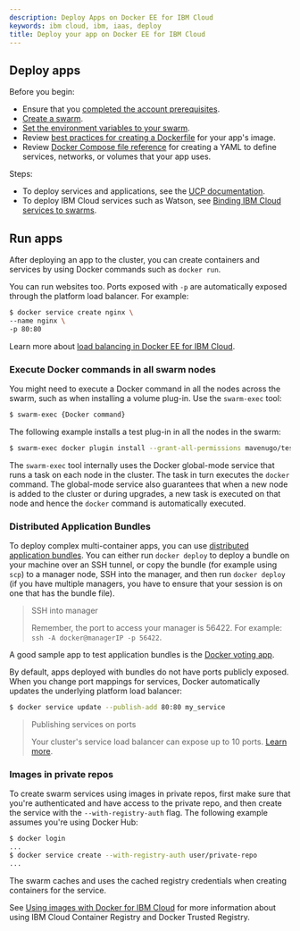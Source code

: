 ```yaml
---
description: Deploy Apps on Docker EE for IBM Cloud
keywords: ibm cloud, ibm, iaas, deploy
title: Deploy your app on Docker EE for IBM Cloud
---
```


## Deploy apps
Before you begin:
* Ensure that you [completed the account prerequisites](index.md#prerequisites).
* [Create a swarm](administering-swarms.md#create-swarms).
* [Set the environment variables to your swarm](administering-swarms.md#download-client-certificates).
* Review [best practices for creating a Dockerfile](/engine/userguide/eng-image/dockerfile_best-practices/) for your app's image.
* Review [Docker Compose file reference](/compose/compose-file/) for creating a YAML to define services, networks, or volumes that your app uses.

Steps:
* To deploy services and applications, see the [UCP documentation](/datacenter/ucp/2.2/guides/user/services/deploy-a-service/).
* To deploy IBM Cloud services such as Watson, see [Binding IBM Cloud services to swarms](binding-services.md).

## Run apps
After deploying an app to the cluster, you can create containers and services by using Docker commands such as `docker run`.

You can run websites too. Ports exposed with `-p` are automatically exposed
through the platform load balancer. For example:

  ```bash
  $ docker service create nginx \
  --name nginx \
  -p 80:80
  ```

Learn more about [load balancing in Docker EE for IBM Cloud](load-balancer.md).

### Execute Docker commands in all swarm nodes

You might need to execute a Docker command in all the nodes across the swarm, such as when installing a volume plug-in. Use the `swarm-exec` tool:

  ```bash
  $ swarm-exec {Docker command}
  ```

The following example installs a test plug-in in all the nodes in the swarm:

  ```bash
  $ swarm-exec docker plugin install --grant-all-permissions mavenugo/test-docker-netplugin
  ```

The `swarm-exec` tool internally uses the Docker global-mode service that runs a task on
each node in the cluster. The task in turn executes the `docker`
command. The global-mode service also guarantees that when a new node is added
to the cluster or during upgrades, a new task is executed on that node and hence
the `docker` command is automatically executed.

### Distributed Application Bundles

To deploy complex multi-container apps, you can use [distributed application
bundles](/compose/bundles.md). You can either run `docker deploy` to deploy a
bundle on your machine over an SSH tunnel, or copy the bundle (for example using
`scp`) to a manager node, SSH into the manager, and then run `docker deploy` (if
you have multiple managers, you have to ensure that your session is on one that
has the bundle file).

> SSH into manager
>
> Remember, the port to access your manager is 56422. For example: `ssh -A docker@managerIP -p 56422`.

A good sample app to test application bundles is the [Docker voting
app](https://github.com/docker/example-voting-app).

By default, apps deployed with bundles do not have ports publicly exposed.
When you change port mappings for services, Docker automatically updates the
underlying platform load balancer:

  ```bash
  $ docker service update --publish-add 80:80 my_service
  ```

> Publishing services on ports
>
> Your cluster's service load balancer can expose up to 10 ports. [Learn more](load-balancer.md#service-load-balancer).

### Images in private repos

To create swarm services using images in private repos, first make sure that you're
authenticated and have access to the private repo, and then create the service with
the `--with-registry-auth` flag. The following example assumes you're using Docker
Hub:

  ```bash
  $ docker login
  ...
  $ docker service create --with-registry-auth user/private-repo
  ...
  ```

The swarm caches and uses the cached registry credentials when creating containers for the service.

See [Using images with Docker for IBM Cloud](registry.md) for more information about using IBM Cloud Container Registry and Docker Trusted Registry.

